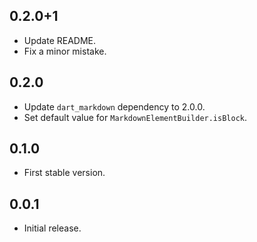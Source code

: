 ## 0.2.0+1

- Update README.
- Fix a minor mistake.

## 0.2.0

- Update `dart_markdown` dependency to 2.0.0.
- Set default value for `MarkdownElementBuilder.isBlock`.

## 0.1.0

- First stable version.

## 0.0.1

- Initial release.
